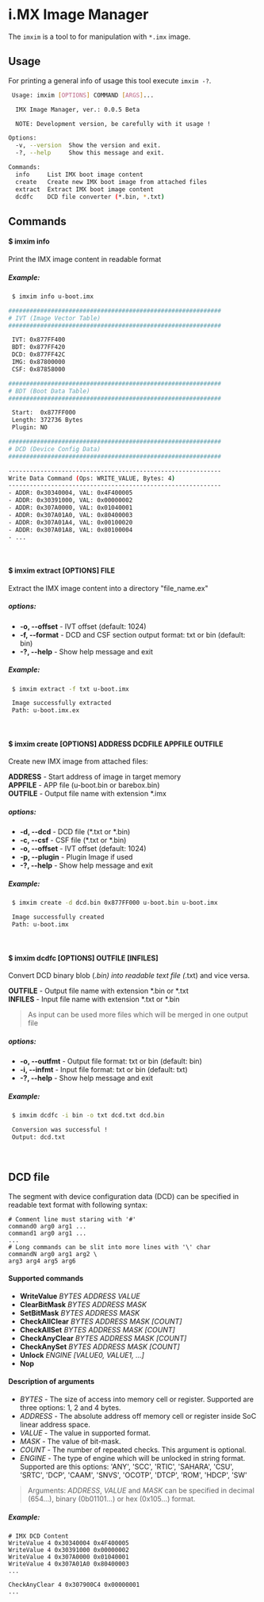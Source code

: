 i.MX Image Manager
=================

The `imxim` is a tool to for manipulation with `*.imx` image.

Usage
-----

For printing a general info of usage this tool execute `imxim -?`.

```sh
 Usage: imxim [OPTIONS] COMMAND [ARGS]...

  IMX Image Manager, ver.: 0.0.5 Beta

  NOTE: Development version, be carefully with it usage !

Options:
  -v, --version  Show the version and exit.
  -?, --help     Show this message and exit.

Commands:
  info     List IMX boot image content
  create   Create new IMX boot image from attached files
  extract  Extract IMX boot image content
  dcdfc    DCD file converter (*.bin, *.txt)
```

## Commands

#### $ imxim info

Print the IMX image content in readable format

##### Example:

```sh
 $ imxim info u-boot.imx

############################################################
# IVT (Image Vector Table)
############################################################

 IVT: 0x877FF400
 BDT: 0x877FF420
 DCD: 0x877FF42C
 IMG: 0x87800000
 CSF: 0x87858000

############################################################
# BDT (Boot Data Table)
############################################################

 Start:  0x877FF000
 Length: 372736 Bytes
 Plugin: NO

############################################################
# DCD (Device Config Data)
############################################################

------------------------------------------------------------
Write Data Command (Ops: WRITE_VALUE, Bytes: 4)
------------------------------------------------------------
- ADDR: 0x30340004, VAL: 0x4F400005
- ADDR: 0x30391000, VAL: 0x00000002
- ADDR: 0x307A0000, VAL: 0x01040001
- ADDR: 0x307A01A0, VAL: 0x80400003
- ADDR: 0x307A01A4, VAL: 0x00100020
- ADDR: 0x307A01A8, VAL: 0x80100004
- ...
```

<br>

#### $ imxim extract [OPTIONS] FILE

Extract the IMX image content into a directory "file_name.ex"

##### options:
* **-o, --offset** - IVT offset (default: 1024)
* **-f, --format** - DCD and CSF section output format: txt or bin (default: bin)
* **-?, --help**   - Show help message and exit

##### Example:

```sh
 $ imxim extract -f txt u-boot.imx

 Image successfully extracted
 Path: u-boot.imx.ex
```

<br>

#### $ imxim create [OPTIONS] ADDRESS DCDFILE APPFILE OUTFILE

Create new IMX image from attached files:

**ADDRESS** - Start address of image in target memory<br>
**APPFILE** - APP file (u-boot.bin or barebox.bin)<br>
**OUTFILE** - Output file name with extension *.imx<br>

##### options:
* **-d, --dcd** - DCD file (*.txt or *.bin)
* **-c, --csf** - CSF file (*.txt or *.bin)
* **-o, --offset** - IVT offset (default: 1024)
* **-p, --plugin** - Plugin Image if used
* **-?, --help** - Show help message and exit

##### Example:

```sh
 $ imxim create -d dcd.bin 0x877FF000 u-boot.bin u-boot.imx

 Image successfully created
 Path: u-boot.imx
```

<br>

#### $ imxim dcdfc [OPTIONS] OUTFILE [INFILES]

Convert DCD binary blob (*.bin) into readable text file (*.txt) and vice versa.

**OUTFILE** - Output file name with extension *.bin or *.txt<br>
**INFILES** - Input file name with extension *.txt or *.bin<br>

>As input can be used more files which will be merged in one output file

##### options:
* **-o, --outfmt** - Output file format: txt or bin (default: bin)
* **-i, --infmt** - Input file format: txt or bin (default: txt)
* **-?, --help** - Show help message and exit

##### Example:

```sh
 $ imxim dcdfc -i bin -o txt dcd.txt dcd.bin

 Conversion was successful !
 Output: dcd.txt
```

<br>

## DCD file

The segment with device configuration data (DCD) can be specified in readable text format with following syntax:

```
# Comment line must staring with '#'
command0 arg0 arg1 ...
command1 arg0 arg1 ...
...
# Long commands can be slit into more lines with '\' char
commandN arg0 arg1 arg2 \
arg3 arg4 arg5 arg6
```


#### Supported commands
* **WriteValue** *BYTES ADDRESS VALUE*
* **ClearBitMask** *BYTES ADDRESS MASK*
* **SetBitMask** *BYTES ADDRESS MASK*
* **CheckAllClear** *BYTES ADDRESS MASK [COUNT]*
* **CheckAllSet** *BYTES ADDRESS MASK [COUNT]*
* **CheckAnyClear** *BYTES ADDRESS MASK [COUNT]*
* **CheckAnySet** *BYTES ADDRESS MASK [COUNT]*
* **Unlock** *ENGINE [VALUE0, VALUE1, ...]*
* **Nop**

#### Description of arguments
* *BYTES* - The size of access into memory cell or register. Supported are three options: 1, 2 and 4 bytes.
* *ADDRESS* - The absolute address off memory cell or register inside SoC linear address space.
* *VALUE* - The value in supported format.
* *MASK* - The value of bit-mask.
* *COUNT* - The number of repeated checks. This argument is optional.
* *ENGINE* - The type of engine which will be unlocked in string format. Supported are this options: 'ANY', 'SCC', 'RTIC', 'SAHARA', 'CSU', 'SRTC', 'DCP', 'CAAM', 'SNVS', 'OCOTP', 'DTCP', 'ROM', 'HDCP', 'SW'

> Arguments: *ADDRESS*, *VALUE* and *MASK* can be specified in decimal (654...), binary (0b01101...) or hex (0x105...) format.

##### Example:
```
# IMX DCD Content
WriteValue 4 0x30340004 0x4F400005
WriteValue 4 0x30391000 0x00000002
WriteValue 4 0x307A0000 0x01040001
WriteValue 4 0x307A01A0 0x80400003
... 

CheckAnyClear 4 0x307900C4 0x00000001
... 
```